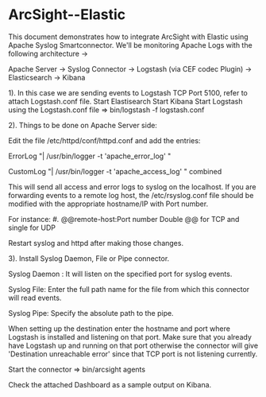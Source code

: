 # ArcSight--Elastic

This document demonstrates how to integrate ArcSight with Elastic using Apache Syslog Smartconnector. 
We'll be monitoring Apache Logs with the following architecture  -> 

Apache Server -> Syslog Connector -> Logstash (via CEF codec Plugin) -> Elasticsearch -> Kibana

1). In this case we are sending events to Logstash TCP Port 5100, refer to attach Logstash.conf file. 
Start Elastisearch
Start Kibana
Start Logstash using the Logstash.conf file => bin/logstash -f logstash.conf

2). Things to be done on Apache Server side:

Edit the file /etc/httpd/conf/httpd.conf and add the entries:
  
  ErrorLog "| /usr/bin/logger -t 'apache_error_log' " 
  
  CustomLog "| /usr/bin/logger -t 'apache_access_log' " combined
  
  
This will send all access and error logs to syslog on the localhost. If you are forwarding events to a remote log host, the /etc/rsyslog.conf file should be modified with the appropriate hostname/IP with Port number. 

For instance: #*.* @@remote-host:Port number
Double @@ for TCP and single for UDP

Restart syslog and httpd after making those changes. 

3). Install Syslog Daemon, File or Pipe connector.

Syslog Daemon : It will listen on the specified port for syslog events. 

Syslog File: Enter the full path name for the file from which this connector will read events.
    
Syslog Pipe: Specify the absolute path to the pipe. 

When setting up the destination enter the hostname and port where Logstash is installed and listening on that port. Make sure that you already have Logstash up and running on that port otherwise the connector will give 'Destination unreachable error' since that TCP port is not listening currently. 

Start the connector => bin/arcsight agents

Check the attached Dashboard as a sample output on Kibana. 
